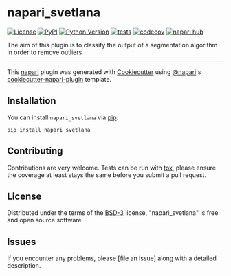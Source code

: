 # napari_svetlana

[![License](https://img.shields.io/pypi/l/napari_segclassif.svg?color=green)](https://github.com/koopa31/napari_segclassif/raw/main/LICENSE)
[![PyPI](https://img.shields.io/pypi/v/napari_segclassif.svg?color=green)](https://pypi.org/project/napari_segclassif)
[![Python Version](https://img.shields.io/pypi/pyversions/napari_segclassif.svg?color=green)](https://python.org)
[![tests](https://github.com/koopa31/napari_segclassif/workflows/tests/badge.svg)](https://github.com/koopa31/napari_segclassif/actions)
[![codecov](https://codecov.io/gh/koopa31/napari_segclassif/branch/main/graph/badge.svg)](https://codecov.io/gh/koopa31/napari_segclassif)
[![napari hub](https://img.shields.io/endpoint?url=https://api.napari-hub.org/shields/napari_segclassif)](https://napari-hub.org/plugins/napari_segclassif)

The aim of this plugin is to classify the output of a segmentation algorithm in order to remove outliers

----------------------------------

This [napari] plugin was generated with [Cookiecutter] using [@napari]'s [cookiecutter-napari-plugin] template.

<!--
Don't miss the full getting started guide to set up your new package:
https://github.com/napari/cookiecutter-napari-plugin#getting-started

and review the napari docs for plugin developers:
https://napari.org/plugins/stable/index.html
-->

## Installation

You can install `napari_svetlana` via [pip]:

    pip install napari_svetlana




## Contributing

Contributions are very welcome. Tests can be run with [tox], please ensure
the coverage at least stays the same before you submit a pull request.

## License

Distributed under the terms of the [BSD-3] license,
"napari_svetlana" is free and open source software

## Issues

If you encounter any problems, please [file an issue] along with a detailed description.

[napari]: https://github.com/napari/napari
[Cookiecutter]: https://github.com/audreyr/cookiecutter
[@napari]: https://github.com/napari
[MIT]: http://opensource.org/licenses/MIT
[BSD-3]: http://opensource.org/licenses/BSD-3-Clause
[GNU GPL v3.0]: http://www.gnu.org/licenses/gpl-3.0.txt
[GNU LGPL v3.0]: http://www.gnu.org/licenses/lgpl-3.0.txt
[Apache Software License 2.0]: http://www.apache.org/licenses/LICENSE-2.0
[Mozilla Public License 2.0]: https://www.mozilla.org/media/MPL/2.0/index.txt
[cookiecutter-napari-plugin]: https://github.com/napari/cookiecutter-napari-plugin

[napari]: https://github.com/napari/napari
[tox]: https://tox.readthedocs.io/en/latest/
[pip]: https://pypi.org/project/pip/
[PyPI]: https://pypi.org/
